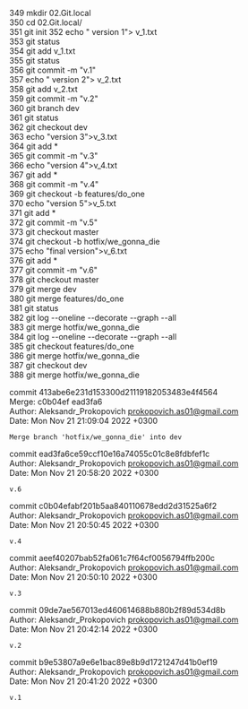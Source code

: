   349  mkdir 02.Git.local  
  350  cd 02.Git.local/  
  351  git init 
  352  echo " version 1"> v_1.txt  
  353  git status    
  354  git add v_1.txt  
  355  git status   
  356  git commit -m "v.1"   
  357  echo " version 2"> v_2.txt   
  358  git add v_2.txt    
  359  git commit -m "v.2"   
  360  git branch dev    
  361  git status    
  362  git checkout dev    
  363  echo "version 3">v_3.txt   
  364  git add *    
  365  git commit -m "v.3"    
  366  echo "version 4">v_4.txt    
  367  git add *    
  368  git commit -m "v.4"    
  369  git checkout -b features/do_one    
  370  echo "version 5">v_5.txt    
  371  git add *    
  372  git commit -m "v.5"    
  373  git checkout master     
  374  git checkout -b hotfix/we_gonna_die    
  375  echo "final version">v_6.txt    
  376  git add *    
  377  git commit -m "v.6"    
  378  git checkout master    
  379  git merge dev     
  380  git merge features/do_one     
  381  git status    
  382  git log --oneline --decorate --graph --all    
  383  git merge hotfix/we_gonna_die     
  384  git log --oneline --decorate --graph --all     
  385  git checkout features/do_one      
  386  git merge hotfix/we_gonna_die     
  387  git checkout dev      
  388  git merge hotfix/we_gonna_die      
  
commit 413abe6e231d153300d21119182053483e4f4564    
Merge: c0b04ef ead3fa6     
Author: Aleksandr_Prokopovich <prokopovich.as01@gmail.com>    
Date:   Mon Nov 21 21:09:04 2022 +0300    

    Merge branch 'hotfix/we_gonna_die' into dev

commit ead3fa6ce59ccf10e16a74055c01c8e8fdbfef1c    
Author: Aleksandr_Prokopovich <prokopovich.as01@gmail.com>    
Date:   Mon Nov 21 20:58:20 2022 +0300    

    v.6

commit c0b04efabf201b5aa840110678edd2d31525a6f2    
Author: Aleksandr_Prokopovich <prokopovich.as01@gmail.com>    
Date:   Mon Nov 21 20:50:45 2022 +0300     

    v.4

commit aeef40207bab52fa061c7f64cf0056794ffb200c    
Author: Aleksandr_Prokopovich <prokopovich.as01@gmail.com>    
Date:   Mon Nov 21 20:50:10 2022 +0300    

    v.3

commit 09de7ae567013ed460614688b880b2f89d534d8b    
Author: Aleksandr_Prokopovich <prokopovich.as01@gmail.com>    
Date:   Mon Nov 21 20:42:14 2022 +0300   

    v.2

commit b9e53807a9e6e1bac89e8b9d1721247d41b0ef19   
Author: Aleksandr_Prokopovich <prokopovich.as01@gmail.com>   
Date:   Mon Nov 21 20:41:20 2022 +0300   

    v.1
